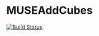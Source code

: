 # MUSEAddCubes

[![Build Status](https://github.com/jbrinchmann/MUSEAddCubes.jl/actions/workflows/CI.yml/badge.svg?branch=main)](https://github.com/jbrinchmann/MUSEAddCubes.jl/actions/workflows/CI.yml?query=branch%3Amain)
